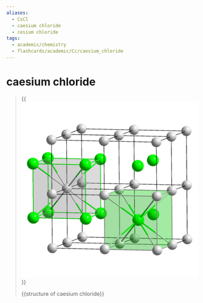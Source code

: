 ```yaml
---
aliases:
  - CsCl
  - caesium chloride
  - cesium chloride
tags:
  - academic/chemistry
  - flashcards/academic/Cc/caesium_chloride
---
```


# caesium chloride

> {{![CsCl polyhedra](../attachments/CsCl%20polyhedra.png)}}
>
> {{structure of caesium chloride}}
